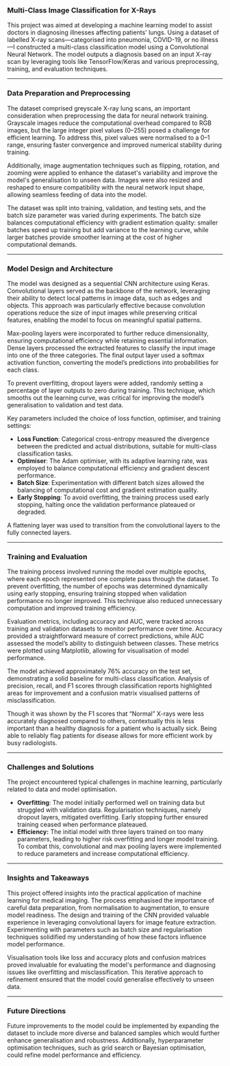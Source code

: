 ### Multi-Class Image Classification for X-Rays

This project was aimed at developing a machine learning model to assist doctors in diagnosing illnesses affecting patients' lungs. Using a dataset of labelled X-ray scans—categorised into pneumonia, COVID-19, or no illness—I constructed a multi-class classification model using a Convolutional Neural Network. The model outputs a diagnosis based on an input X-ray scan by leveraging tools like TensorFlow/Keras and various preprocessing, training, and evaluation techniques.

---

### Data Preparation and Preprocessing

The dataset comprised greyscale X-ray lung scans, an important consideration when preprocessing the data for neural network training. Grayscale images reduce the computational overhead compared to RGB images, but the large integer pixel values (0–255) posed a challenge for efficient learning. To address this, pixel values were normalised to a 0–1 range, ensuring faster convergence and improved numerical stability during training.

Additionally, image augmentation techniques such as flipping, rotation, and zooming were applied to enhance the dataset's variability and improve the model's generalisation to unseen data. Images were also resized and reshaped to ensure compatibility with the neural network input shape, allowing seamless feeding of data into the model.

The dataset was split into training, validation, and testing sets, and the batch size parameter was varied during experiments. The batch size balances computational efficiency with gradient estimation quality: smaller batches speed up training but add variance to the learning curve, while larger batches provide smoother learning at the cost of higher computational demands.

---

### Model Design and Architecture

The model was designed as a sequential CNN architecture using Keras. Convolutional layers served as the backbone of the network, leveraging their ability to detect local patterns in image data, such as edges and objects. This approach was particularly effective because convolution operations reduce the size of input images while preserving critical features, enabling the model to focus on meaningful spatial patterns.

Max-pooling layers were incorporated to further reduce dimensionality, ensuring computational efficiency while retaining essential information. Dense layers processed the extracted features to classify the input image into one of the three categories. The final output layer used a softmax activation function, converting the model’s predictions into probabilities for each class.

To prevent overfitting, dropout layers were added, randomly setting a percentage of layer outputs to zero during training. This technique, which smooths out the learning curve, was critical for improving the model’s generalisation to validation and test data.

Key parameters included the choice of loss function, optimiser, and training settings:

- **Loss Function**: Categorical cross-entropy measured the divergence between the predicted and actual distributions, suitable for multi-class classification tasks.
- **Optimiser**: The Adam optimiser, with its adaptive learning rate, was employed to balance computational efficiency and gradient descent performance.
- **Batch Size**: Experimentation with different batch sizes allowed the balancing of computational cost and gradient estimation quality.
- **Early Stopping**: To avoid overfitting, the training process used early stopping, halting once the validation performance plateaued or degraded.

A flattening layer was used to transition from the convolutional layers to the fully connected layers.

---

### Training and Evaluation

The training process involved running the model over multiple epochs, where each epoch represented one complete pass through the dataset. To prevent overfitting, the number of epochs was determined dynamically using early stopping, ensuring training stopped when validation performance no longer improved. This technique also reduced unnecessary computation and improved training efficiency.

Evaluation metrics, including accuracy and AUC, were tracked across training and validation datasets to monitor performance over time. Accuracy provided a straightforward measure of correct predictions, while AUC assessed the model’s ability to distinguish between classes. These metrics were plotted using Matplotlib, allowing for visualisation of model performance.

The model achieved approximately 76% accuracy on the test set, demonstrating a solid baseline for multi-class classification. Analysis of precision, recall, and F1 scores through classification reports highlighted areas for improvement and a confusion matrix visualised patterns of misclassification.

Though it was shown by the F1 scores that “Normal” X-rays were less accurately diagnosed compared to others, contextually this is less important than a healthy diagnosis for a patient who is actually sick. Being able to reliably flag patients for disease allows for more efficient work by busy radiologists.

---

### Challenges and Solutions

The project encountered typical challenges in machine learning, particularly related to data and model optimisation.

- **Overfitting**: The model initially performed well on training data but struggled with validation data. Regularisation techniques, namely dropout layers, mitigated overfitting. Early stopping further ensured training ceased when performance plateaued.
- **Efficiency:** The initial model with three layers trained on too many parameters, leading to higher risk overfitting and longer model training. To combat this, convolutional and max pooling layers were implemented to reduce parameters and increase computational efficiency.

---

### Insights and Takeaways

This project offered insights into the practical application of machine learning for medical imaging. The process emphasised the importance of careful data preparation, from normalisation to augmentation, to ensure model readiness. The design and training of the CNN provided valuable experience in leveraging convolutional layers for image feature extraction. Experimenting with parameters such as batch size and regularisation techniques solidified my understanding of how these factors influence model performance.

Visualisation tools like loss and accuracy plots and confusion matrices proved invaluable for evaluating the model's performance and diagnosing issues like overfitting and misclassification. This iterative approach to refinement ensured that the model could generalise effectively to unseen data.

---

### Future Directions

Future improvements to the model could be implemented by expanding the dataset to include more diverse and balanced samples which would further enhance generalisation and robustness. Additionally, hyperparameter optimisation techniques, such as grid search or Bayesian optimisation, could refine model performance and efficiency.
